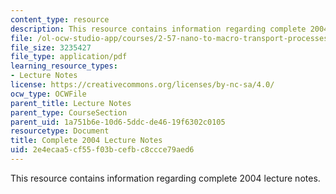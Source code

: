 ```yaml
---
content_type: resource
description: This resource contains information regarding complete 2004 lecture notes.
file: /ol-ocw-studio-app/courses/2-57-nano-to-macro-transport-processes-spring-2012/2e4ecaa5cf55f03bcefbc8ccce79aed6_MIT2_57S12_lec_notes_2004.pdf
file_size: 3235427
file_type: application/pdf
learning_resource_types:
- Lecture Notes
license: https://creativecommons.org/licenses/by-nc-sa/4.0/
ocw_type: OCWFile
parent_title: Lecture Notes
parent_type: CourseSection
parent_uid: 1a751b6e-10d6-5ddc-de46-19f6302c0105
resourcetype: Document
title: Complete 2004 Lecture Notes
uid: 2e4ecaa5-cf55-f03b-cefb-c8ccce79aed6
---
```

This resource contains information regarding complete 2004 lecture notes.